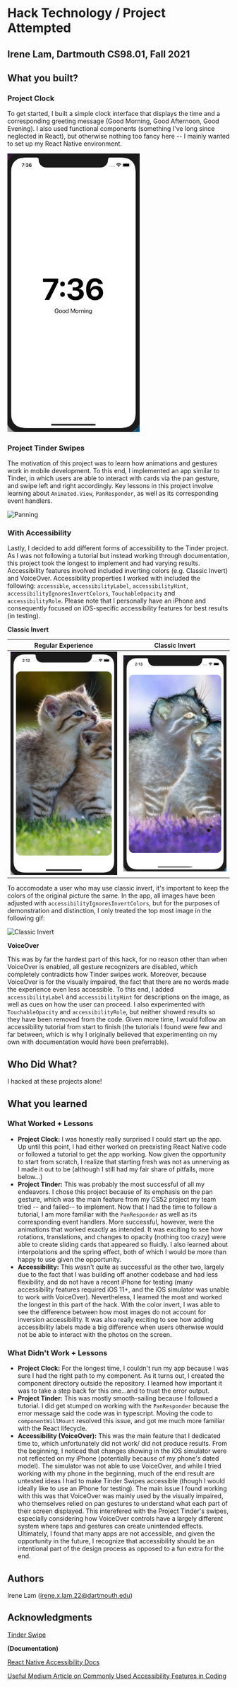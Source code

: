 # Hack Technology / Project Attempted
## Irene Lam, Dartmouth CS98.01, Fall 2021

## What you built? 

### Project Clock

To get started, I built a simple clock interface that displays the time and a corresponding greeting message (Good Morning, Good Afternoon, Good Evening). I also used functional components (something I've long since neglected in React), but otherwise nothing too fancy here -- I mainly wanted to set up my React Native environment.

<img src="assets/time.png" alt="clock" width="300"/>

### Project Tinder Swipes 

The motivation of this project was to learn how animations and gestures work in mobile development. To this end, I implemented an app similar to Tinder, in which users are able to interact with cards via the pan gesture, and swipe left and right accordingly. Key lessons in this project involve learning about `Animated.View`, `PanResponder`, as well as its corresponding event handlers.

![Panning](assets/panning.gif "Panning")

### With Accessibility

Lastly, I decided to add different forms of accessibility to the Tinder project. As I was not following a tutorial but instead working through documentation, this project took the longest to implement and had varying results. Accessibility features involved included inverting colors (e.g. Classic Invert) and VoiceOver. Accessibility properties I worked with included the following: `accessible`, `accessibilityLabel`, `accessibilityHint`, `accessibilityIgnoresInvertColors`, `TouchableOpacity` and `accessibilityRole`. Please note that I personally have an iPhone and consequently focused on iOS-specific accessibility features for best results (in testing).

**Classic Invert**

| Regular Experience      | Classic Invert |
| ----------- | ----------- |
| <img src="assets/regular-colors.png" alt="regular-colors" width="300"/>      | <img src="assets/inverted-color.png" alt="inverted-colors" width="300"/>       |

To accomodate a user who may use classic invert, it's important to keep the colors of the original picture the same. In the app, all images have been adjusted with `accessibilityIgnoresInvertColors`, but for the purposes of demonstration and distinction, I only treated the top most image in the following gif:

![Classic Invert](assets/inverted-colors.gif "Classic Invert Gif")

**VoiceOver**

This was by far the hardest part of this hack, for no reason other than when VoiceOver is enabled, all gesture recognizers are disabled, which completely contradicts how Tinder swipes work. Moreover, because VoiceOver is for the visually impaired, the fact that there are no words made the experience even less accessible. To this end, I added `accessibilityLabel` and `accessibilityHint` for descriptions on the image, as well as cues on how the user can proceed. I also experimented with `TouchableOpacity` and `accessibilityRole`, but neither showed results so they have been removed from the code. Given more time, I would follow an accessibility tutorial from start to finish (the tutorials I found were few and far between, which is why I originally believed that experimenting on my own with documentation would have been preferrable).

## Who Did What?

I hacked at these projects alone!

## What you learned

### What Worked + Lessons

* **Project Clock:** I was honestly really surprised I could start up the app. Up until this point, I had either worked on preexisting React Native code or followed a tutorial to get the app working. Now given the opportunity to start from scratch, I realize that starting fresh was not as unnerving as I made it out to be (although I still had my fair share of pitfalls, more below...)
* **Project Tinder:** This was probably the most successful of all my endeavors. I chose this project because of its emphasis on the pan gesture, which was the main feature from my CS52 project my team tried -- and failed-- to implement. Now that I had the time to follow a tutorial, I am more familiar with the `PanResponder` as well as its corresponding event handlers. More successful, however, were the animations that worked exactly as intended. It was exciting to see how rotations, translations, and changes to opacity (nothing too crazy) were able to create sliding cards that appeared so fluidly. I also learned about interpolations and the spring effect, both of which I would be more than happy to use given the opportunity.
* **Accessibility:** This wasn't quite as successful as the other two, largely due to the fact that I was building off another codebase and had less flexibility, and do not have a recent iPhone for testing (many accessibility features required iOS 11+, and the iOS simulator was unable to work with VoiceOver). Nevertheless, I learned the most and worked the longest in this part of the hack. With the color invert, I was able to see the difference between how most images do not account for inversion accessibility. It was also really exciting to see how adding accessibility labels made a big difference when users otherwise would not be able to interact with the photos on the screen.

### What Didn't Work + Lessons

* **Project Clock:** For the longest time, I couldn't run my app because I was sure I had the right path to my component. As it turns out, I created the component directory outside the repository. I learned how important it was to take a step back for this one...and to trust the error output. 
* **Project Tinder:** This was mostly smooth-sailing because I followed a tutorial. I did get stumped on working with the `PanResponder` because the error message said the code was in typescript. Moving the code to `componentWillMount` resolved this issue, and got me much more familiar with the React lifecycle.
* **Accessibility (VoiceOver):** This was the main feature that I dedicated time to, which unfortunately did not work/ did not produce results. From the beginning, I noticed that changes showing in the iOS simulator were not reflected on my iPhone (potentially because of my phone's dated model). The simulator was not able to use VoiceOver, and while I tried working with my phone in the beginning, much of the end result are untested ideas I had to make Tinder Swipes accessible (though I would ideally like to use an iPhone for testing). The main issue I found working with this was that VoiceOver was mainly used by the visually impaired, who themselves relied on pan gestures to understand what each part of their screen displayed. This interefered with the Project Tinder's swipes, especially considering how VoiceOver controls have a largely different system where taps and gestures can create unintended effects. Ultimately, I found that many apps are not accessible, and given the opportunity in the future, I recognize that accessibility should be an intentional part of the design process as opposed to a fun extra for the end.  

## Authors

Irene Lam (irene.x.lam.22@dartmouth.edu)

## Acknowledgments

[Tinder Swipe](https://www.instamobile.io/react-native-controls/react-native-swipe-cards-tinder/)

**(Documentation)**

[React Native Accessibility Docs](https://reactnative.dev/docs/accessibility)

[Useful Medium Article on Commonly Used Accessibility Features in Coding](https://medium.com/@larenelg/creating-inclusive-apps-in-react-native-the-coding-bit-bd3832349009)